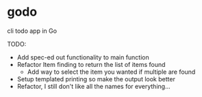 godo
====

cli todo app in Go

TODO:
- Add spec-ed out functionality to main function
- Refactor Item finding to return the list of items found
    - Add way to select the item you wanted if multiple are found
- Setup templated printing so make the output look better
- Refactor, I still don't like all the names for everything...
